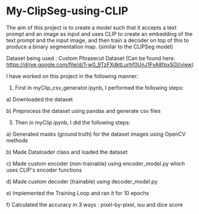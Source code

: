 # My-ClipSeg-using-CLIP

The aim of this project is to create a model such that it accepts a text prompt and an image as input and uses CLIP to create an embedding of the text prompt and the input image, and then train a decoder on top of this to produce a binary segmentation map. (similar to the CLIPSeg model)

Dataset being used : Custom Phrasecut Dataset (Can be found here: https://drive.google.com/file/d/1-w0_9TzFXdktLurhf0UnJ1FvA8fpxSGl/view)

I have worked on this project in the following manner:

1) First in myClip_csv_generator.ipynb, I performed the following steps:
   
  a) Downloaded the dataset

  b) Preprocess the dataset using pandas and generate csv files

3) Then in myClip.ipynb, I did the following steps:
   
  a) Generated masks (ground truth) for the dataset images using OpenCV methods
  
  b) Made Dataloader class and loaded the dataset
  
  c) Made custom encoder (non-trainable) using encoder_model.py which uses CLIP's encoder functions 
  
  d) Made custom decoder (trainable) using decoder_model.py
  
  e) Implemented the Training Loop and ran it for 10 epochs
  
  f) Calculated the accuracy in 3 ways : pixel-by-pixel, iou and dice score
